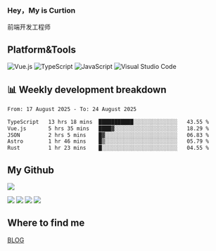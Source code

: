 ### Hey，My is Curtion
前端开发工程师
## Platform&Tools

![Vue.js](https://img.shields.io/badge/-Vue.js-4FC08D?style=flat-square&logo=Vue.js&logoColor=white)
![TypeScript](https://img.shields.io/badge/-TypeScript-007ACC?style=flat-square&logo=typescript&logoColor=white)
![JavaScript](https://img.shields.io/badge/-JavaScript-F7DF1E?style=flat-square&logo=javascript&logoColor=black)
![Visual Studio Code](https://img.shields.io/badge/-VSCode-007ACC?style=flat-square&logo=Visual-Studio-Code&logoColor=white)

## 📊 Weekly development breakdown

<!--START_SECTION:waka-->

```txt
From: 17 August 2025 - To: 24 August 2025

TypeScript   13 hrs 18 mins  ███████████░░░░░░░░░░░░░░   43.55 %
Vue.js       5 hrs 35 mins   ████▓░░░░░░░░░░░░░░░░░░░░   18.29 %
JSON         2 hrs 5 mins    █▓░░░░░░░░░░░░░░░░░░░░░░░   06.83 %
Astro        1 hr 46 mins    █▒░░░░░░░░░░░░░░░░░░░░░░░   05.79 %
Rust         1 hr 23 mins    █░░░░░░░░░░░░░░░░░░░░░░░░   04.55 %
```

<!--END_SECTION:waka-->

## My Github

![](http://github-profile-summary-cards.vercel.app/api/cards/profile-details?username=curtion&theme=nord_bright)

![](http://github-profile-summary-cards.vercel.app/api/cards/stats?username=curtion&theme=nord_bright)
![](http://github-profile-summary-cards.vercel.app/api/cards/productive-time?username=curtion&theme=nord_bright&utcOffset=8)
![](http://github-profile-summary-cards.vercel.app/api/cards/repos-per-language?username=curtion&theme=nord_bright)
![](http://github-profile-summary-cards.vercel.app/api/cards/most-commit-language?username=curtion&theme=nord_bright)

## Where to find me

[BLOG](https://blog.3gxk.net)
